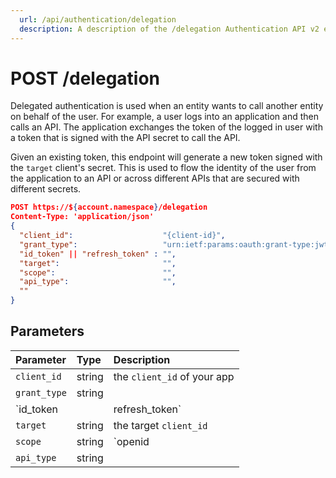 ```yaml
---
  url: /api/authentication/delegation
  description: A description of the /delegation Authentication API v2 endpoint listing its parameters.
---
```


# POST /delegation

Delegated authentication is used when an entity wants to call another entity on behalf of the user. For example, a user logs into an application and then calls an API. The application exchanges the token of the logged in user with a token that is signed with the API secret to call the API.

Given an existing token, this endpoint will generate a new token signed with the `target` client's secret. This is used to flow the identity of the user from the application to an API or across different APIs that are secured with different secrets.

```JSON
POST https://${account.namespace}/delegation
Content-Type: 'application/json'
{
  "client_id":                    "{client-id}",
  "grant_type":                   "urn:ietf:params:oauth:grant-type:jwt-bearer",
  "id_token" || "refresh_token" : "",
  "target":                       "",
  "scope":                        "",
  "api_type":                     "",
  ""
}
```

## Parameters

| Parameter        | Type       | Description |
|:-----------------|:-----------|:------------|
| `client_id`      | string     | the `client_id` of your app |
| `grant_type`     | string     |             |
| `id_token || refresh_token` | string |      |
| `target `        | string     | the target `client_id` |
| `scope `         | string     | `openid || openid name email` |
| `api_type`       | string     |             |

